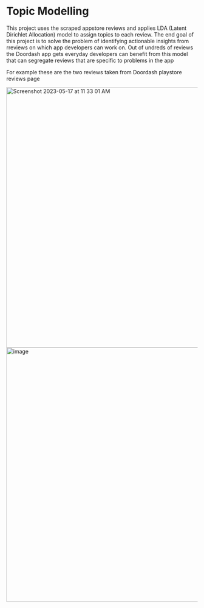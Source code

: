 # Topic Modelling

This project uses the scraped appstore reviews and applies LDA (Latent Dirichlet Allocation) model to assign topics to each review. The end goal of this project is to solve the problem of identifying actionable insights from rreviews on which app developers can work on. Out of undreds of reviews the Doordash app gets everyday developers can benefit from this model that can segregate reviews that are specific to problems in the app

For example these are the two reviews taken from Doordash playstore reviews page

<img width="684" alt="Screenshot 2023-05-17 at 11 33 01 AM" src="https://github.com/neel-machine/LDA_Topic_Modelling/assets/114842914/73b70b7c-113a-46b3-ad4c-2dce87838399">


<img width="669" alt="image" src="https://github.com/neel-machine/LDA_Topic_Modelling/assets/114842914/15404dba-48f9-458f-85e8-2118f55b9f92">



